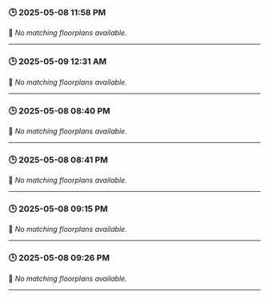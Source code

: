 ### 🕒 2025-05-08 11:58 PM
🚫 *No matching floorplans available.*

---

### 🕒 2025-05-09 12:31 AM
🚫 *No matching floorplans available.*

---

### 🕒 2025-05-08 08:40 PM
🚫 *No matching floorplans available.*

---

### 🕒 2025-05-08 08:41 PM
🚫 *No matching floorplans available.*

---

### 🕒 2025-05-08 09:15 PM
🚫 *No matching floorplans available.*

---

### 🕒 2025-05-08 09:26 PM
🚫 *No matching floorplans available.*

---

